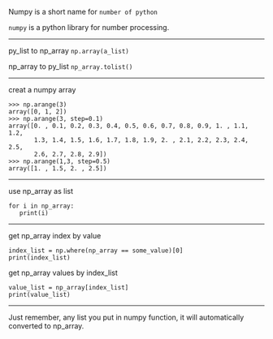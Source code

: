 Numpy is a short name for `number of python`

`numpy` is a python library for number processing.
___

py_list to np_array
`np.array(a_list)`

np_array to py_list
`np_array.tolist()`
___

creat a numpy array
```
>>> np.arange(3)
array([0, 1, 2])
>>> np.arange(3, step=0.1)
array([0. , 0.1, 0.2, 0.3, 0.4, 0.5, 0.6, 0.7, 0.8, 0.9, 1. , 1.1, 1.2,
       1.3, 1.4, 1.5, 1.6, 1.7, 1.8, 1.9, 2. , 2.1, 2.2, 2.3, 2.4, 2.5,
       2.6, 2.7, 2.8, 2.9])
>>> np.arange(1,3, step=0.5)
array([1. , 1.5, 2. , 2.5])
```
___

use np_array as list
```
for i in np_array:
   print(i)
```
___

get np_array index by value
```
index_list = np.where(np_array == some_value)[0]
print(index_list)
```

get np_array values  by index_list
```
value_list = np_array[index_list]
print(value_list)
```
___

Just remember, any list you put in numpy function, it will automatically converted to np_array.